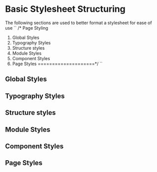 # Basic Stylesheet Structuring

The following sections are used to better format a stylesheet for ease of use
``
/* Page Styling 
1. Global Styles
2. Typography Styles
3. Structure styles
4. Module Styles
5. Component Styles
6. Page Styles
====================*/
``
## Global Styles

## Typography Styles

## Structure styles

## Module Styles

## Component Styles

## Page Styles
